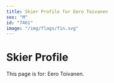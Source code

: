 ```yaml
---
title: Skier Profile for Eero Toivanen
sex: "M"
id: "7461"
image: "/img/flags/fin.svg" 
---
```


# Skier Profile

This page is for: Eero Toivanen.
    